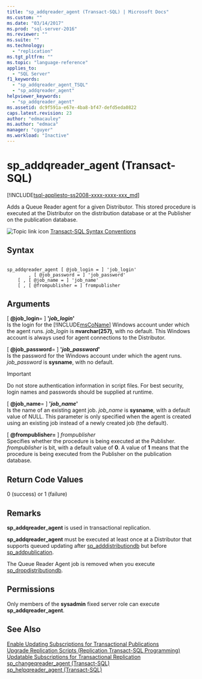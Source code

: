 ```yaml
---
title: "sp_addqreader_agent (Transact-SQL) | Microsoft Docs"
ms.custom: ""
ms.date: "03/14/2017"
ms.prod: "sql-server-2016"
ms.reviewer: ""
ms.suite: ""
ms.technology: 
  - "replication"
ms.tgt_pltfrm: ""
ms.topic: "language-reference"
applies_to: 
  - "SQL Server"
f1_keywords: 
  - "sp_addqreader_agent_TSQL"
  - "sp_addqreader_agent"
helpviewer_keywords: 
  - "sp_addqreader_agent"
ms.assetid: dc9f591a-e67e-4ba8-bf47-defd5eda0822
caps.latest.revision: 23
author: "edmacauley"
ms.author: "edmaca"
manager: "cguyer"
ms.workload: "Inactive"
---
```

# sp_addqreader_agent (Transact-SQL)
[!INCLUDE[tsql-appliesto-ss2008-xxxx-xxxx-xxx_md](../../includes/tsql-appliesto-ss2008-xxxx-xxxx-xxx-md.md)]

  Adds a Queue Reader agent for a given Distributor. This stored procedure is executed at the Distributor on the distribution database or at the Publisher on the publication database.  
  
 ![Topic link icon](../../database-engine/configure-windows/media/topic-link.gif "Topic link icon") [Transact-SQL Syntax Conventions](../../t-sql/language-elements/transact-sql-syntax-conventions-transact-sql.md)  
  
## Syntax  
  
```  
  
sp_addqreader_agent [ @job_login = ] 'job_login'  
        , [ @job_password = ] 'job_password'  
    [ , [ @job_name = ] 'job_name'  
    [ , [ @frompublisher = ] frompublisher   
```  
  
## Arguments  
 [ **@job_login**= ] **'***job_login***'**  
 Is the login for the [!INCLUDE[msCoName](../../includes/msconame-md.md)] Windows account under which the agent runs. *job_login* is **nvarchar(257)**, with no default. This Windows account is always used for agent connections to the Distributor.  
  
 [ **@job_password**= ] **'***job_password***'**  
 Is the password for the Windows account under which the agent runs. *job_password* is **sysname**, with no default.  
  
> [!IMPORTANT]  
>  Do not store authentication information in script files. For best security, login names and passwords should be supplied at runtime.  
  
 [ **@job_name**= ] **'***job_name***'**  
 Is the name of an existing agent job. *job_name* is **sysname**, with a default value of NULL. This parameter is only specified when the agent is created using an existing job instead of a newly created job (the default).  
  
 [ **@frompublisher=** ] *frompublisher*  
 Specifies whether the procedure is being executed at the Publisher. *frompublisher* is bit, with a default value of **0**. A value of **1** means that the procedure is being executed from the Publisher on the publication database.  
  
## Return Code Values  
 0 (success) or 1 (failure)  
  
## Remarks  
 **sp_addqreader_agent** is used in transactional replication.  
  
 **sp_addqreader_agent** must be executed at least once at a Distributor that supports queued updating after [sp_adddistributiondb](../../relational-databases/system-stored-procedures/sp-adddistributiondb-transact-sql.md) but before [sp_addpublication](../../relational-databases/system-stored-procedures/sp-addpublication-transact-sql.md).  
  
 The Queue Reader Agent job is removed when you execute [sp_dropdistributiondb](../../relational-databases/system-stored-procedures/sp-dropdistributiondb-transact-sql.md).  
  
## Permissions  
 Only members of the **sysadmin** fixed server role can execute **sp_addqreader_agent**.  
  
## See Also  
 [Enable Updating Subscriptions for Transactional Publications](../../relational-databases/replication/publish/enable-updating-subscriptions-for-transactional-publications.md)   
 [Upgrade Replication Scripts &#40;Replication Transact-SQL Programming&#41;](../../relational-databases/replication/administration/upgrade-replication-scripts-replication-transact-sql-programming.md)   
 [Updatable Subscriptions for Transactional Replication](../../relational-databases/replication/transactional/updatable-subscriptions-for-transactional-replication.md)   
 [sp_changeqreader_agent &#40;Transact-SQL&#41;](../../relational-databases/system-stored-procedures/sp-changeqreader-agent-transact-sql.md)   
 [sp_helpqreader_agent &#40;Transact-SQL&#41;](../../relational-databases/system-stored-procedures/sp-helpqreader-agent-transact-sql.md)  
  
  
